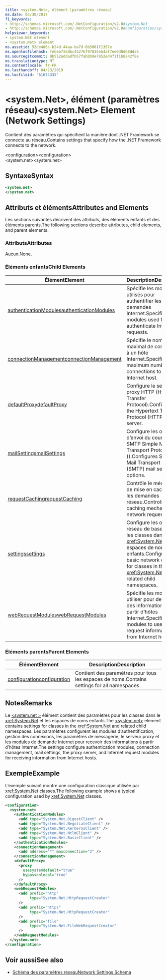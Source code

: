 ```yaml
---
title: <system.Net>, élément (paramètres réseau)
ms.date: 03/30/2017
f1_keywords:
- http://schemas.microsoft.com/.NetConfiguration/v2.0#system.Net
- http://schemas.microsoft.com/.NetConfiguration/v2.0#configuration/system.Net
helpviewer_keywords:
- system.Net element
- <system.Net> element
ms.assetid: 52de4d6c-b24d-44aa-ba7d-6b5061f1357e
ms.openlocfilehash: febea73ddbc45276f97835eb4af7ee0d0d68dda5
ms.sourcegitcommit: 9b552addadfb57fab0b9e7852ed4f1f1b8a42f8e
ms.translationtype: MT
ms.contentlocale: fr-FR
ms.lasthandoff: 04/23/2019
ms.locfileid: "61674335"
---
```

# <a name="systemnet-element-network-settings"></a><span data-ttu-id="00855-102">\<system.Net>, élément (paramètres réseau)</span><span class="sxs-lookup"><span data-stu-id="00855-102">\<system.Net> Element (Network Settings)</span></span>
<span data-ttu-id="00855-103">Contient des paramètres qui spécifient la manière dont .NET Framework se connecte au réseau.</span><span class="sxs-lookup"><span data-stu-id="00855-103">Contains settings that specify how the .NET Framework connects to the network.</span></span>  
  
 <span data-ttu-id="00855-104">\<configuration></span><span class="sxs-lookup"><span data-stu-id="00855-104">\<configuration></span></span>  
<span data-ttu-id="00855-105">\<system.net></span><span class="sxs-lookup"><span data-stu-id="00855-105">\<system.net></span></span>  
  
## <a name="syntax"></a><span data-ttu-id="00855-106">Syntaxe</span><span class="sxs-lookup"><span data-stu-id="00855-106">Syntax</span></span>  
  
```xml  
<system.net>   
</system.net>  
```  
  
## <a name="attributes-and-elements"></a><span data-ttu-id="00855-107">Attributs et éléments</span><span class="sxs-lookup"><span data-stu-id="00855-107">Attributes and Elements</span></span>  
 <span data-ttu-id="00855-108">Les sections suivantes décrivent des attributs, des éléments enfants et des éléments parents.</span><span class="sxs-lookup"><span data-stu-id="00855-108">The following sections describe attributes, child elements, and parent elements.</span></span>  
  
### <a name="attributes"></a><span data-ttu-id="00855-109">Attributs</span><span class="sxs-lookup"><span data-stu-id="00855-109">Attributes</span></span>  
 <span data-ttu-id="00855-110">Aucun.</span><span class="sxs-lookup"><span data-stu-id="00855-110">None.</span></span>  
  
### <a name="child-elements"></a><span data-ttu-id="00855-111">Éléments enfants</span><span class="sxs-lookup"><span data-stu-id="00855-111">Child Elements</span></span>  
  
|<span data-ttu-id="00855-112">**Élément**</span><span class="sxs-lookup"><span data-stu-id="00855-112">**Element**</span></span>|<span data-ttu-id="00855-113">**Description**</span><span class="sxs-lookup"><span data-stu-id="00855-113">**Description**</span></span>|  
|-----------------|---------------------|  
|[<span data-ttu-id="00855-114">authenticationModules</span><span class="sxs-lookup"><span data-stu-id="00855-114">authenticationModules</span></span>](../../../../../docs/framework/configure-apps/file-schema/network/authenticationmodules-element-network-settings.md)|<span data-ttu-id="00855-115">Spécifie les modules utilisés pour authentifier les demandes Internet.</span><span class="sxs-lookup"><span data-stu-id="00855-115">Specifies modules used to authenticate Internet requests.</span></span>|  
|[<span data-ttu-id="00855-116">connectionManagement</span><span class="sxs-lookup"><span data-stu-id="00855-116">connectionManagement</span></span>](../../../../../docs/framework/configure-apps/file-schema/network/connectionmanagement-element-network-settings.md)|<span data-ttu-id="00855-117">Spécifie le nombre maximal de connexions à un hôte Internet.</span><span class="sxs-lookup"><span data-stu-id="00855-117">Specifies the maximum number of connections to an Internet host.</span></span>|  
|[<span data-ttu-id="00855-118">defaultProxy</span><span class="sxs-lookup"><span data-stu-id="00855-118">defaultProxy</span></span>](../../../../../docs/framework/configure-apps/file-schema/network/defaultproxy-element-network-settings.md)|<span data-ttu-id="00855-119">Configure le serveur proxy HTTP (Hypertext Transfer Protocol).</span><span class="sxs-lookup"><span data-stu-id="00855-119">Configures the Hypertext Transfer Protocol (HTTP) proxy server.</span></span>|  
|[<span data-ttu-id="00855-120">mailSettings</span><span class="sxs-lookup"><span data-stu-id="00855-120">mailSettings</span></span>](../../../../../docs/framework/configure-apps/file-schema/network/mailsettings-element-network-settings.md)|<span data-ttu-id="00855-121">Configure les options d’envoi du courrier SMTP Simple Mail Transport Protocol ().</span><span class="sxs-lookup"><span data-stu-id="00855-121">Configures Simple Mail Transport Protocol (SMTP) mail sending options.</span></span>|  
|[<span data-ttu-id="00855-122">requestCaching</span><span class="sxs-lookup"><span data-stu-id="00855-122">requestCaching</span></span>](../../../../../docs/framework/configure-apps/file-schema/network/requestcaching-element-network-settings.md)|<span data-ttu-id="00855-123">Contrôle le mécanisme de mise en cache pour les demandes réseau.</span><span class="sxs-lookup"><span data-stu-id="00855-123">Controls the caching mechanism for network requests.</span></span>|  
|[<span data-ttu-id="00855-124">settings</span><span class="sxs-lookup"><span data-stu-id="00855-124">settings</span></span>](../../../../../docs/framework/configure-apps/file-schema/network/settings-element-network-settings.md)|<span data-ttu-id="00855-125">Configure les options réseau de base pour les classes dans le <xref:System.Net> et les espaces de noms enfants.</span><span class="sxs-lookup"><span data-stu-id="00855-125">Configures basic network options for classes in the <xref:System.Net> and related child namespaces.</span></span>|  
|[<span data-ttu-id="00855-126">webRequestModules</span><span class="sxs-lookup"><span data-stu-id="00855-126">webRequestModules</span></span>](../../../../../docs/framework/configure-apps/file-schema/network/webrequestmodules-element-network-settings.md)|<span data-ttu-id="00855-127">Spécifie les modules à utiliser pour demander des informations à partir d’hôtes Internet.</span><span class="sxs-lookup"><span data-stu-id="00855-127">Specifies modules to use to request information from Internet hosts.</span></span>|  
  
### <a name="parent-elements"></a><span data-ttu-id="00855-128">Éléments parents</span><span class="sxs-lookup"><span data-stu-id="00855-128">Parent Elements</span></span>  
  
|<span data-ttu-id="00855-129">**Élément**</span><span class="sxs-lookup"><span data-stu-id="00855-129">**Element**</span></span>|<span data-ttu-id="00855-130">**Description**</span><span class="sxs-lookup"><span data-stu-id="00855-130">**Description**</span></span>|  
|-----------------|---------------------|  
|[<span data-ttu-id="00855-131">configuration</span><span class="sxs-lookup"><span data-stu-id="00855-131">configuration</span></span>](../../../../../docs/framework/configure-apps/file-schema/configuration-element.md)|<span data-ttu-id="00855-132">Contient des paramètres pour tous les espaces de noms.</span><span class="sxs-lookup"><span data-stu-id="00855-132">Contains settings for all namespaces.</span></span>|  
  
## <a name="remarks"></a><span data-ttu-id="00855-133">Notes</span><span class="sxs-lookup"><span data-stu-id="00855-133">Remarks</span></span>  
 <span data-ttu-id="00855-134">Le [ \<system.net >](../../../../../docs/framework/configure-apps/file-schema/network/system-net-element-network-settings.md) élément contient des paramètres pour les classes dans le <xref:System.Net> et les espaces de noms enfants.</span><span class="sxs-lookup"><span data-stu-id="00855-134">The [\<system.net>](../../../../../docs/framework/configure-apps/file-schema/network/system-net-element-network-settings.md) element contains settings for classes in the <xref:System.Net> and related child namespaces.</span></span> <span data-ttu-id="00855-135">Les paramètres configurent les modules d’authentification, gestion des connexions, les paramètres de messagerie, le serveur proxy et les modules de demande Internet pour recevoir des informations à partir d’hôtes Internet.</span><span class="sxs-lookup"><span data-stu-id="00855-135">The settings configure authentication modules, connection management, mail settings, the proxy server, and Internet request modules for receiving information from Internet hosts.</span></span>  
  
## <a name="example"></a><span data-ttu-id="00855-136">Exemple</span><span class="sxs-lookup"><span data-stu-id="00855-136">Example</span></span>  
 <span data-ttu-id="00855-137">L’exemple suivant montre une configuration classique utilisée par <xref:System.Net> classes.</span><span class="sxs-lookup"><span data-stu-id="00855-137">The following example shows a typical configuration used by <xref:System.Net> classes.</span></span>  
  
```xml  
<configuration>  
  <system.net>  
    <authenticationModules>  
      <add type="System.Net.DigestClient" />  
      <add type="System.Net.NegotiateClient" />  
      <add type="System.Net.KerberosClient" />  
      <add type="System.Net.NtlmClient" />  
      <add type="System.Net.BasicClient" />  
    </authenticationModules>  
    <connectionManagement>  
      <add address="*" maxconnection="2" />  
    </connectionManagement>  
    <defaultProxy>  
      <proxy  
        usesystemdefault="true"  
        bypassonlocal="true"  
      />  
    </defaultProxy>  
    <webRequestModules>  
      <add prefix="http"  
           type="System.Net.HttpRequestCreator"  
      />  
      <add prefix="https"  
           type="System.Net.HttpRequestCreator"  
      />  
      <add prefix="file"  
           type="System.Net.FileWebRequestCreator"  
      />  
    </webRequestModules>  
  </system.net>  
</configuration>  
```  
  
## <a name="see-also"></a><span data-ttu-id="00855-138">Voir aussi</span><span class="sxs-lookup"><span data-stu-id="00855-138">See also</span></span>

- [<span data-ttu-id="00855-139">Schéma des paramètres réseau</span><span class="sxs-lookup"><span data-stu-id="00855-139">Network Settings Schema</span></span>](../../../../../docs/framework/configure-apps/file-schema/network/index.md)
